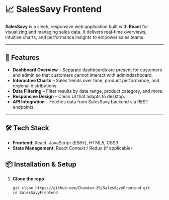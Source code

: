 # 📈 SalesSavy Frontend

**SalesSavy** is a sleek, responsive web application built with **React** for visualizing and managing sales data. It delivers real-time overviews, intuitive charts, and performance insights to empower sales teams.

---

## 🚀 Features

- **Dashboard Overview** – Separate dashboards are present for customers and admin so that customers cannot interact with admindashboard.
- **Interactive Charts** – Sales trends over time, product performance, and regional distributions.
- **Data Filtering** – Filter results by date range, product category, and more.
- **Responsive Design** – Clean UI that adapts to desktop.
- **API Integration** – Fetches data from SalesSavy backend via REST endpoints.

---

## 🛠️ Tech Stack

- **Frontend**: React, JavaScript (ES6+), HTML5, CSS3
- **State Management**: React Context / Redux (if applicable)

## 📦 Installation & Setup

1. **Clone the repo**

   ```bash
   git clone https://github.com/Chandan-39/SalesSavyFrontend.git
   cd SalesSavyFrontend

